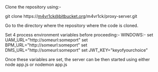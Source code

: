 Clone the repository using:-

git clone https://m4vr1ck@bitbucket.org/m4vr1ck/proxy-server.git

Go to the directory where the repository where the code is cloned.

Set 4 process environment variables before proceeding:-
WINDOWS:-
set UAM_URL="http://someurl:someport"
set BPM_URL="http://someurl:someport"
set DMS_URL="http://someurl:someport"
set JWT_KEY="keyofyourchoice"

Once these variables are set, the server can be then started using either node app.js or nodemon app.js